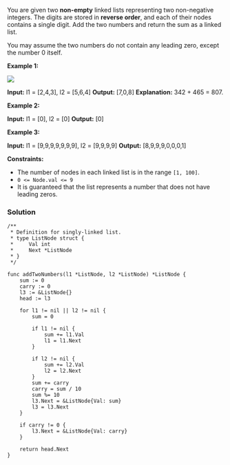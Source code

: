 You are given two **non-empty** linked lists representing two non-negative integers. The digits are stored in **reverse order**, and each of their nodes contains a single digit. Add the two numbers and return the sum as a linked list.

You may assume the two numbers do not contain any leading zero, except the number 0 itself.

**Example 1:**

![](https://assets.leetcode.com/uploads/2020/10/02/addtwonumber1.jpg)

**Input:** l1 = [2,4,3], l2 = [5,6,4]
**Output:** [7,0,8]
**Explanation:** 342 + 465 = 807.

**Example 2:**

**Input:** l1 = [0], l2 = [0]
**Output:** [0]

**Example 3:**

**Input:** l1 = [9,9,9,9,9,9,9], l2 = [9,9,9,9]
**Output:** [8,9,9,9,0,0,0,1]

**Constraints:**

- The number of nodes in each linked list is in the range `[1, 100]`.
- `0 <= Node.val <= 9`
- It is guaranteed that the list represents a number that does not have leading zeros.

### Solution
```
/**
 * Definition for singly-linked list.
 * type ListNode struct {
 *     Val int
 *     Next *ListNode
 * }
 */

func addTwoNumbers(l1 *ListNode, l2 *ListNode) *ListNode {
    sum := 0
    carry := 0
    l3 := &ListNode{}
    head := l3

    for l1 != nil || l2 != nil {
        sum = 0

        if l1 != nil {
            sum += l1.Val
            l1 = l1.Next
        }

        if l2 != nil {
            sum += l2.Val
            l2 = l2.Next
        }
        sum += carry
        carry = sum / 10
        sum %= 10
        l3.Next = &ListNode{Val: sum}
        l3 = l3.Next
    }

    if carry != 0 {
        l3.Next = &ListNode{Val: carry}
    }

    return head.Next
}
```
